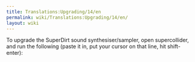```yaml
---
title: Translations:Upgrading/14/en
permalink: wiki/Translations:Upgrading/14/en/
layout: wiki
---
```


To upgrade the SuperDirt sound synthesiser/sampler, open supercollider,
and run the following (paste it in, put your cursor on that line, hit
shift-enter):
